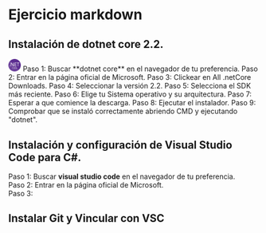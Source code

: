 # Ejercicio markdown
## Instalación de dotnet core 2.2.
<div class="pull-left"><img src=./Img/dnt.png width=5% length=5%>
Paso 1: Buscar **dotnet core** en el navegador de tu preferencia.  
Paso 2: Entrar en la página oficial de Microsoft.  
Paso 3: Clickear en All .netCore Downloads.  
Paso 4: Seleccionar la versión 2.2.  
Paso 5: Selecciona el SDK más reciente.  
Paso 6: Elige tu Sistema operativo y su arquitectura.  
Paso 7: Esperar a que comience la descarga.  
Paso 8: Ejecutar el instalador.  
Paso 9: Comprobar que se instaló correctamente abriendo CMD y ejecutando "dotnet".  

## Instalación y configuración de Visual Studio Code para C#.
Paso 1: Buscar **visual studio code** en el navegador de tu preferencia.  
Paso 2: Entrar en la página oficial de Microsoft.  
Paso 3: 

## Instalar Git y Vincular con VSC